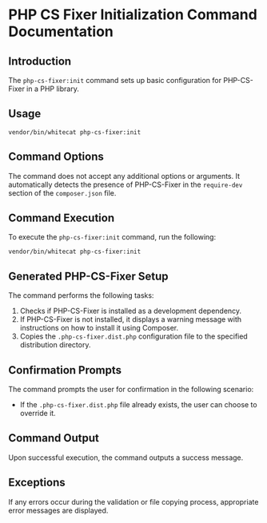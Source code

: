 # PHP CS Fixer Initialization Command Documentation

## Introduction

The `php-cs-fixer:init` command sets up basic configuration for PHP-CS-Fixer in a PHP library.

## Usage

`vendor/bin/whitecat php-cs-fixer:init`

## Command Options

The command does not accept any additional options or arguments. It automatically detects the presence of PHP-CS-Fixer in the `require-dev` section of the `composer.json` file.

## Command Execution

To execute the `php-cs-fixer:init` command, run the following:

`vendor/bin/whitecat php-cs-fixer:init`

## Generated PHP-CS-Fixer Setup

The command performs the following tasks:

1.  Checks if PHP-CS-Fixer is installed as a development dependency.
2.  If PHP-CS-Fixer is not installed, it displays a warning message with instructions on how to install it using Composer.
3.  Copies the `.php-cs-fixer.dist.php` configuration file to the specified distribution directory.

## Confirmation Prompts

The command prompts the user for confirmation in the following scenario:

*   If the `.php-cs-fixer.dist.php` file already exists, the user can choose to override it.

## Command Output

Upon successful execution, the command outputs a success message.

## Exceptions

If any errors occur during the validation or file copying process, appropriate error messages are displayed.
